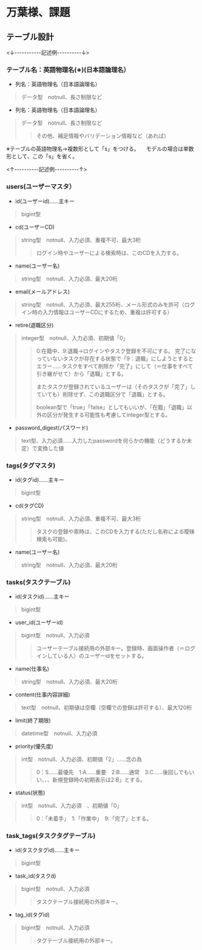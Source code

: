 # 万葉様、課題

## テーブル設計

<↓-----------記述例----------↓>
### テーブル名：英語物理名(※)(日本語論理名）
  - 列名：英語物理名（日本語論理名）
  > データ型　notnull、長さ制限など

  - 列名：英語物理名（日本語論理名）
  > データ型　notnull、長さ制限など
  >> その他、補足情報やバリデーション情報など（あれば）

※テーブルの英語物理名→複数形として「s」をつける。
　モデルの場合は単数形として、この「s」を省く。

<↑----------記述例----------↑>

### users(ユーザーマスタ）
  - id(ユーザーid)……主キー
  > bigint型
  - cd(ユーザーCD)
  > string型　notnull、入力必須、重複不可、最大3桁　
  >> ログイン時やユーザーによる検索時は、このCDを入力する。
  - name(ユーザー名)
  > string型　notnull、入力必須、最大20桁　
  - email(メールアドレス)
  > string型　notnull、入力必須、最大255桁、メール形式のみを許可（ログイン時の入力情報はユーザーCDにするため、重複は許可する）
  - retire(退職区分)
  > integer型　notnull、入力必須、初期値「0」
  >> 0:在籍中、9:退職→ログインやタスク登録を不可にする。
  >> 完了になっていないタスクが存在する状態で「9：退職」にしようとするとエラー……タスクをすべて削除か「完了」にして（＝仕事をすべて引き継がせて）から「退職」とする。
  >>
  >> またタスクが登録されているユーザーは（そのタスクが「完了」していても）削除せず、この退職区分で「退職」とする。
  >>
  >> boolean型で「true」「false」としてもいいが、「在籍」「退職」以外の区分が発生する可能性も考慮してinteger型とする。
  - password_digest(パスワード)
  > text型、入力必須……入力したpasswordを何らかの機能（どうするか未定）で変換した値

### tags(タグマスタ)
  - id(タグid)……主キー
  > bigint型
  - cd(タグCD)
  > string型　notnull、入力必須、重複不可、最大3桁　
  >> タスクの登録や索時は、このCDを入力する(ただし名称による曖昧検索も可能)。
  - name(ユーザー名)
  > string型　notnull、入力必須、最大20桁　

### tasks(タスクテーブル)
  - id(タスクid)……主キー
  > bigint型
  - user_id(ユーザーid)
  > bigint型　notnull、入力必須　
  >> ユーザーテーブル接続用の外部キー。登録時、画面操作者（＝ログインしている人）のユーザーidをセットする。
  - name(仕事名)
  > string型　notnull、入力必須、最大20桁　
  - content(仕事内容詳細)
  > text型　notnull、初期値は空欄（空欄での登録は許可する）、最大120桁　
  - limit(終了期限)
  > datetime型　notnull、入力必須　
  - priority(優先度)
  > int型　notnull、入力必須、初期値「2」……念の為
  >> 0：S……最優先　1:A……重要　2:B……通常　3:C……後回しでもいい、、、新規登録時の初期表示は2:B」とする。
  - status(状態)
  > int型　notnull、入力必須　、初期値「0」
  >> 0：「未着手」　1:「作業中」　9:「完了」とする。

### task_tags(タスクタグテーブル)
  - id(タスクタグid)……主キー
  > bigint型
  - task_id(タスクd)
  > bigint型　notnull、入力必須　
  >> タスクテーブル接続用の外部キー。
  - tag_id(タグid)
  > bigint型　notnull、入力必須　
  >> タグテーブル接続用の外部キー。
